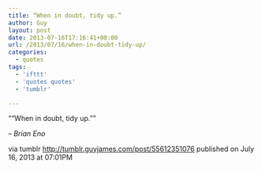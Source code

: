 ```yaml
---
title: “When in doubt, tidy up.”
author: Guy
layout: post
date: 2013-07-16T17:16:41+00:00
url: /2013/07/16/when-in-doubt-tidy-up/
categories:
  - quotes
tags:
  - 'ifttt'
  - 'quotes quotes'
  - 'tumblr'

---
```

““When in doubt, tidy up.””

&#8211; _Brian Eno_

via tumblr http://tumblr.guyjames.com/post/55612351076 published on July 16, 2013 at 07:01PM